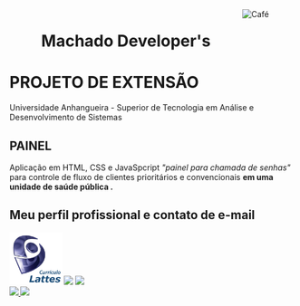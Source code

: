 <!DOCTYPE html>
<div>
    <a><img style="float:right" src="https://cdn.jsdelivr.net/gh/devicons/devicon/icons/coffeescript/coffeescript-original.svg" alt="Café" width="93" height="93"></a>
</div>

<html>
    <a><h1 align="center"> Machado Developer's </h1></a>
<body>

<h1>PROJETO DE EXTENSÃO</h1>
<p>Universidade Anhangueira - Superior de Tecnologia em Análise e Desenvolvimento de Sistemas</p>

<h2>PAINEL</h2>
<p> Aplicação em HTML, CSS e JavaSpcript <i> "painel para chamada de senhas" </i> para controle de fluxo de clientes prioritários e convencionais <b> em uma unidade de saúde pública </>.</p>

<h2>Meu perfil profissional e contato de e-mail </h2>
 
<div>
  <a href="http://lattes.cnpq.br/6094872304423776" target="_blank"><img src="lattes.png" width="93" height="93"></a> 
  <a href = "mailto:machadoadrianosilva@gmail.com"><img src="https://img.shields.io/badge/-Gmail-%23333?style=for-the-badge&logo=gmail&logoColor=white" target="_blank"></a>
  <a href="https://www.linkedin.com/in/adriano-machado-384349a4" target="_blank"><img src="https://img.shields.io/badge/-LinkedIn-%230077B5?style=for-the-badge&logo=linkedin&logoColor=white" target="_blank"></a> 
  
</div>

<div>
  <a href="https://github.com/MachadoAdriano">
  <img height="160em" src="https://github-readme-stats.vercel.app/api?username=MachadoAdriano&show_icons=true&theme=dracula&include_all_commits=true&count_private=true"/>
  <img height="160em" src="https://github-readme-stats.vercel.app/api/top-langs/?username=MachadoAdriano&layout=compact&langs_count=7&theme=dracula"/>
 </div>

</body>
</html>
